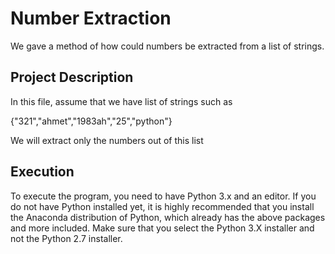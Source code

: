 # Number Extraction

We gave a method of how could numbers be extracted from a list of strings.

## Project Description

In this file, assume that we have list of strings such as

{"321","ahmet","1983ah","25","python"}

We will extract only the numbers out of this list

## Execution

To execute the program, you need to have Python 3.x and an editor. If you do not have Python installed yet, it is highly recommended that you install the Anaconda distribution of Python, which already has the above packages and more included. Make sure that you select the Python 3.X installer and not the Python 2.7 installer.
